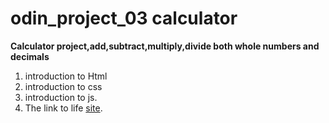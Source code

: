 # odin_project_03 calculator
**Calculator project,add,subtract,multiply,divide both whole numbers and decimals**
1. introduction to Html
2. introduction to css
3. introduction to js.
4. The link to life  [site](https://mrsuber.github.io/odin_project_03_calculator/).
